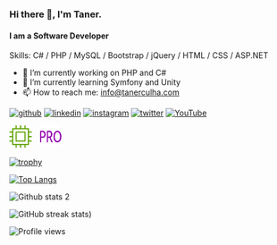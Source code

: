 ### Hi there 👋, I'm Taner.
#### I am a Software Developer

Skills: C# / PHP / MySQL / Bootstrap / jQuery / HTML / CSS / ASP.NET

- 🔭 I’m currently working on PHP and C# 
- 🌱 I’m currently learning Symfony and Unity 
- 📫 How to reach me: info@tanerculha.com 


[<img src='https://cdn.jsdelivr.net/npm/simple-icons@3.0.1/icons/github.svg' alt='github' height='40'>](https://github.com/taner-culha)  [<img src='https://cdn.jsdelivr.net/npm/simple-icons@3.0.1/icons/linkedin.svg' alt='linkedin' height='40'>](https://www.linkedin.com/in/tanerculha/)  [<img src='https://cdn.jsdelivr.net/npm/simple-icons@3.0.1/icons/instagram.svg' alt='instagram' height='40'>](https://www.instagram.com/tanerculha_/)  [<img src='https://cdn.jsdelivr.net/npm/simple-icons@3.0.1/icons/twitter.svg' alt='twitter' height='40'>](https://twitter.com/TanerCulha)  [<img src='https://cdn.jsdelivr.net/npm/simple-icons@3.0.1/icons/youtube.svg' alt='YouTube' height='40'>](https://www.youtube.com/channel/UCuI7XXAywRsa4c34qo9t4tg)  

<a href='https://docs.github.com/en/developers'><img src='https://raw.githubusercontent.com/acervenky/animated-github-badges/master/assets/devbadge.gif' width='40' height='40'></a> <a href='https://github.com/pricing'><img src='https://raw.githubusercontent.com/acervenky/animated-github-badges/master/assets/pro.gif' width='40' height='40'></a> 

[![trophy](https://github-profile-trophy.vercel.app/?username=taner-culha)](https://github.com/ryo-ma/github-profile-trophy)

[![Top Langs](https://github-readme-stats.vercel.app/api/top-langs/?username=taner-culha)](https://github.com/anuraghazra/github-readme-stats)

![Github stats 2](https://github-readme-stats.vercel.app/api?username=taner-culha&show_icons=true&theme=radical)

![GitHub streak stats](https://github-readme-streak-stats.herokuapp.com/?user=taner-culha&show_icons=true&theme=radical))  

![Profile views](https://gpvc.arturio.dev/taner-culha)  
